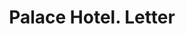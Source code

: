 ---
doi: 10.7916/D8NC7C9Z
date_other: '1894'
date_other_textual: '1894'
form: correspondence
genre:
- Letters (correspondence)
name:
- Palace Hotel
object_in_context_url: https://biggert.cul.columbia.edu/items/view/ave_biggert_01266
subject_hierarchical_geographic:
- Cincinnati, Ohio, United States
subject_name:
- Palace Hotel
title: Palace Hotel. Letter
sort_title: Palace Hotel. Letter
call_number: ave_biggert_01266
coordinates:
- 39.1,-84.51666666666667
pid: ave_biggert_01266
identifiers: ave_biggert_01266
thumbnail: https://derivativo-2.library.columbia.edu/iiif/2/ldpd:343274/full/!256,256/0/native.jpg
permalink: "/biggert/ave_biggert_01266/"
layout: iiif-image-page
---